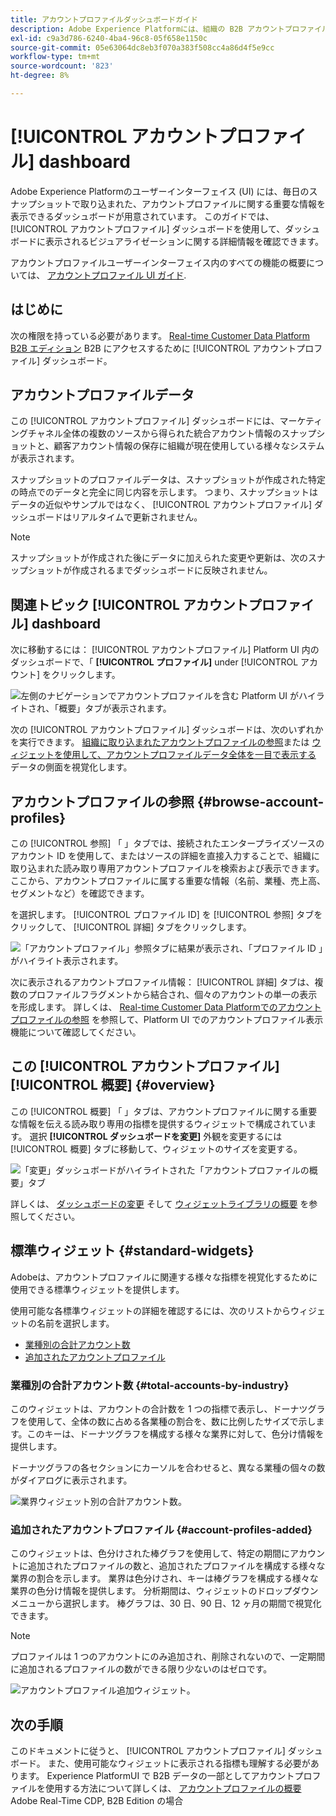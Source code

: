 ```yaml
---
title: アカウントプロファイルダッシュボードガイド
description: Adobe Experience Platformには、組織の B2B アカウントプロファイルに関する重要な情報を表示できるダッシュボードが用意されています。
exl-id: c9a3d786-6240-4ba4-96c8-05f658e1150c
source-git-commit: 05e63064dc8eb3f070a383f508cc4a86d4f5e9cc
workflow-type: tm+mt
source-wordcount: '823'
ht-degree: 8%

---
```


# [!UICONTROL アカウントプロファイル] dashboard

Adobe Experience Platformのユーザーインターフェイス (UI) には、毎日のスナップショットで取り込まれた、アカウントプロファイルに関する重要な情報を表示できるダッシュボードが用意されています。 このガイドでは、 [!UICONTROL アカウントプロファイル] ダッシュボードを使用して、ダッシュボードに表示されるビジュアライゼーションに関する詳細情報を確認できます。

アカウントプロファイルユーザーインターフェイス内のすべての機能の概要については、 [アカウントプロファイル UI ガイド](../../rtcdp/accounts/account-profile-ui-guide.md).

## はじめに

次の権限を持っている必要があります。 [Real-time Customer Data Platform B2B エディション](../../rtcdp/b2b-overview.md) B2B にアクセスするために [!UICONTROL アカウントプロファイル] ダッシュボード。

## アカウントプロファイルデータ

この [!UICONTROL アカウントプロファイル] ダッシュボードには、マーケティングチャネル全体の複数のソースから得られた統合アカウント情報のスナップショットと、顧客アカウント情報の保存に組織が現在使用している様々なシステムが表示されます。

スナップショットのプロファイルデータは、スナップショットが作成された特定の時点でのデータと完全に同じ内容を示します。 つまり、スナップショットはデータの近似やサンプルではなく、 [!UICONTROL アカウントプロファイル] ダッシュボードはリアルタイムで更新されません。

>[!NOTE]
>
>スナップショットが作成された後にデータに加えられた変更や更新は、次のスナップショットが作成されるまでダッシュボードに反映されません。

## 関連トピック [!UICONTROL アカウントプロファイル] dashboard

次に移動するには： [!UICONTROL アカウントプロファイル] Platform UI 内のダッシュボードで、「 **[!UICONTROL プロファイル]** under [!UICONTROL アカウント] をクリックします。

![左側のナビゲーションでアカウントプロファイルを含む Platform UI がハイライトされ、「概要」タブが表示されます。](../images/account-profiles/account-profiles-dashboard.png)

次の [!UICONTROL アカウントプロファイル] ダッシュボードは、次のいずれかを実行できます。 [組織に取り込まれたアカウントプロファイルの参照](#browse-account-profiles)または [ウィジェットを使用して、アカウントプロファイルデータ全体を一目で表示する](#standard-widgets) データの側面を視覚化します。

## アカウントプロファイルの参照 {#browse-account-profiles}

この [!UICONTROL 参照] 「 」タブでは、接続されたエンタープライズソースのアカウント ID を使用して、またはソースの詳細を直接入力することで、組織に取り込まれた読み取り専用アカウントプロファイルを検索および表示できます。 ここから、アカウントプロファイルに属する重要な情報（名前、業種、売上高、セグメントなど）を確認できます。

を選択します。 [!UICONTROL プロファイル ID] を [!UICONTROL 参照] タブをクリックして、 [!UICONTROL 詳細] タブをクリックします。

![「アカウントプロファイル」参照タブに結果が表示され、「プロファイル ID 」がハイライト表示されます。](../images/account-profiles/account-profiles-browse-tab.png)

次に表示されるアカウントプロファイル情報： [!UICONTROL 詳細] タブは、複数のプロファイルフラグメントから結合され、個々のアカウントの単一の表示を形成します。 詳しくは、 [Real-time Customer Data Platformでのアカウントプロファイルの参照](../../rtcdp/accounts/account-profile-ui-guide.md#browse-account-profiles) を参照して、Platform UI でのアカウントプロファイル表示機能について確認してください。

## この [!UICONTROL アカウントプロファイル] [!UICONTROL 概要] {#overview}

この [!UICONTROL 概要] 「 」タブは、アカウントプロファイルに関する重要な情報を伝える読み取り専用の指標を提供するウィジェットで構成されています。 選択 **[!UICONTROL ダッシュボードを変更]** 外観を変更するには [!UICONTROL 概要] タブに移動して、ウィジェットのサイズを変更する。

![「変更」ダッシュボードがハイライトされた「アカウントプロファイルの概要」タブ](../images/account-profiles/modify-dashboard.png)

詳しくは、 [ダッシュボードの変更](../customize/modify.md) そして [ウィジェットライブラリの概要](../customize/widget-library.md) を参照してください。

## 標準ウィジェット {#standard-widgets}

Adobeは、アカウントプロファイルに関連する様々な指標を視覚化するために使用できる標準ウィジェットを提供します。

使用可能な各標準ウィジェットの詳細を確認するには、次のリストからウィジェットの名前を選択します。

* [業種別の合計アカウント数](#total-accounts-by-industry)
* [追加されたアカウントプロファイル](#account-profiles-added)

### 業種別の合計アカウント数 {#total-accounts-by-industry}

このウィジェットは、アカウントの合計数を 1 つの指標で表示し、ドーナツグラフを使用して、全体の数に占める各業種の割合を、数に比例したサイズで示します。このキーは、ドーナツグラフを構成する様々な業界に対して、色分け情報を提供します。

ドーナツグラフの各セクションにカーソルを合わせると、異なる業種の個々の数がダイアログに表示されます。

![業界ウィジェット別の合計アカウント数。](../images/account-profiles/total-accounts-by-industry-widget.png)

### 追加されたアカウントプロファイル {#account-profiles-added}

このウィジェットは、色分けされた棒グラフを使用して、特定の期間にアカウントに追加されたプロファイルの数と、追加されたプロファイルを構成する様々な業界の割合を示します。 業界は色分けされ、キーは棒グラフを構成する様々な業界の色分け情報を提供します。 分析期間は、ウィジェットのドロップダウンメニューから選択します。 棒グラフは、30 日、90 日、12 ヶ月の期間で視覚化できます。

>[!NOTE]
>
>プロファイルは 1 つのアカウントにのみ追加され、削除されないので、一定期間に追加されるプロファイルの数ができる限り少ないのはゼロです。

![アカウントプロファイル追加ウィジェット。](../images/account-profiles/accounts-profiles-added-widget.png)

## 次の手順

このドキュメントに従うと、 [!UICONTROL アカウントプロファイル] ダッシュボード。 また、使用可能なウィジェットに表示される指標も理解する必要があります。 Experience PlatformUI で B2B データの一部としてアカウントプロファイルを使用する方法について詳しくは、 [アカウントプロファイルの概要](../../rtcdp/accounts/account-profile-overview.md) Adobe Real-Time CDP, B2B Edition の場合
